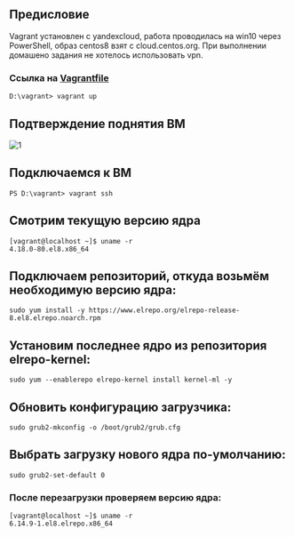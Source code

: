 ## Предисловие 
Vagrant установлен с yandexcloud, работа проводилась на win10 через PowerShell, образ centos8 взят с cloud.centos.org. При выполнении домашено задания не хотелось использовать vpn.


### Ссылка на [Vagrantfile](files/Vagrantfile)
```
D:\vagrant> vagrant up
```
## Подтверждение поднятия ВМ
![1](files/1.png)
## Подключаемся к ВМ
```
PS D:\vagrant> vagrant ssh
```
## Смотрим текущую версию ядра
```
[vagrant@localhost ~]$ uname -r
4.18.0-80.el8.x86_64
```
## Подключаем репозиторий, откуда возьмём необходимую версию ядра:
```
sudo yum install -y https://www.elrepo.org/elrepo-release-8.el8.elrepo.noarch.rpm 
```
## Установим последнее ядро из репозитория elrepo-kernel:
```
sudo yum --enablerepo elrepo-kernel install kernel-ml -y
```
## Обновить конфигурацию загрузчика:
```
sudo grub2-mkconfig -o /boot/grub2/grub.cfg
```
## Выбрать загрузку нового ядра по-умолчанию:
```
sudo grub2-set-default 0
```
### После перезагрузки проверяем версию ядра:
```
[vagrant@localhost ~]$ uname -r
6.14.9-1.el8.elrepo.x86_64
```
